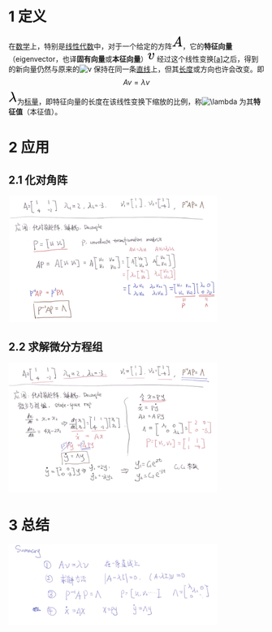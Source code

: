 # 1 定义

在[数学](https://zh.wikipedia.org/wiki/数学)上，特别是[线性代数](https://zh.wikipedia.org/wiki/线性代数)中，对于一个给定的方阵![A](特征值与特征向量.images/7daff47fa58cdfd29dc333def748ff5fa4c923e3.svg)，它的**特征向量**（eigenvector，也译**固有向量**或**本征向量**）![v](特征值与特征向量.images/e07b00e7fc0847fbd16391c778d65bc25c452597.svg) 经过这个线性变换[[a\]](https://zh.wikipedia.org/wiki/特征值和特征向量#cite_note-1)之后，得到的新向量仍然与原来的![v](https://wikimedia.org/api/rest_v1/media/math/render/svg/e07b00e7fc0847fbd16391c778d65bc25c452597) 保持在同一条[直线](https://zh.wikipedia.org/wiki/直線)上，但其[长度](https://zh.wikipedia.org/wiki/长度)或方向也许会改变。即
$$
A v=\lambda v
$$
![\lambda ](特征值与特征向量.images/b43d0ea3c9c025af1be9128e62a18fa74bedda2a.svg)为[标量](https://zh.wikipedia.org/wiki/純量)，即特征向量的长度在该线性变换下缩放的比例，称![\lambda ](https://wikimedia.org/api/rest_v1/media/math/render/svg/b43d0ea3c9c025af1be9128e62a18fa74bedda2a) 为其**特征值**（本征值）。



# 2 应用

## 2.1 化对角阵

<img src="特征值与特征向量.images/image-20200419114649686.png" alt="image-20200419114649686" style="zoom:40%;" />



## 2.2 求解微分方程组

<img src="特征值与特征向量.images/image-20200419114938105.png" alt="image-20200419114938105" style="zoom:40%;" />



# 3 总结

<img src="特征值与特征向量.images/image-20200419115251508.png" alt="image-20200419115251508" style="zoom:40%;" />